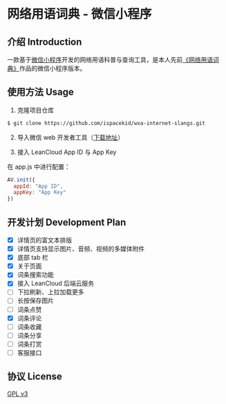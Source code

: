 # 网络用语词典 - 微信小程序

## 介绍 Introduction

一款基于[微信小程序](https://mp.weixin.qq.com/debug/wxadoc/dev/index.html)开发的网络用语科普与查询工具，是本人先前[《网络用语词典》](http://spacekid.me/internet-slangs/)作品的微信小程序版本。

## 使用方法 Usage

1. 克隆项目仓库

``` bash
$ git clone https://github.com/ispacekid/wxa-internet-slangs.git
```

2. 导入微信 web 开发者工具（[下载地址](https://mp.weixin.qq.com/debug/wxadoc/dev/devtools/devtools.html)）

3. 接入 LeanCloud App ID 与 App Key

在 app.js 中进行配置：

``` javascript
AV.init({
  appId: "App ID",
  appKey: "App Key"
})
```

## 开发计划 Development Plan

- [x] 详情页的富文本排版
- [x] 详情页支持显示图片、音频、视频的多媒体附件
- [x] 底部 tab 栏
- [x] 关于页面
- [x] 词条搜索功能
- [x] 接入 LeanCloud 后端云服务
- [ ] 下拉刷新、上拉加载更多
- [ ] 长按保存图片
- [ ] 词条点赞
- [x] 词条评论
- [ ] 词条收藏
- [ ] 词条分享
- [ ] 词条打赏
- [ ] 客服接口

## 协议 License

[GPL v3](LICENSE)
